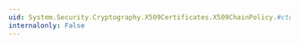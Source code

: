 ```yaml
---
uid: System.Security.Cryptography.X509Certificates.X509ChainPolicy.#ctor
internalonly: False
---
```


